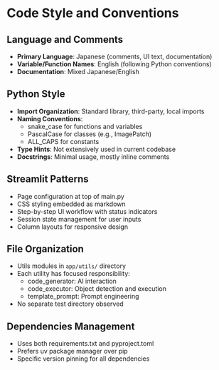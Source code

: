 # Code Style and Conventions

## Language and Comments
- **Primary Language**: Japanese (comments, UI text, documentation)
- **Variable/Function Names**: English (following Python conventions)
- **Documentation**: Mixed Japanese/English

## Python Style
- **Import Organization**: Standard library, third-party, local imports
- **Naming Conventions**: 
  - snake_case for functions and variables
  - PascalCase for classes (e.g., ImagePatch)
  - ALL_CAPS for constants
- **Type Hints**: Not extensively used in current codebase
- **Docstrings**: Minimal usage, mostly inline comments

## Streamlit Patterns
- Page configuration at top of main.py
- CSS styling embedded as markdown
- Step-by-step UI workflow with status indicators
- Session state management for user inputs
- Column layouts for responsive design

## File Organization
- Utils modules in `app/utils/` directory
- Each utility has focused responsibility:
  - code_generator: AI interaction
  - code_executor: Object detection and execution
  - template_prompt: Prompt engineering
- No separate test directory observed

## Dependencies Management
- Uses both requirements.txt and pyproject.toml
- Prefers uv package manager over pip
- Specific version pinning for all dependencies